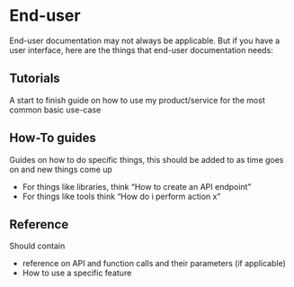 End-user
========

End-user documentation may not always be applicable. But if you have a user interface, here are the things that end-user documentation needs:

## Tutorials

A start to finish guide on how to use my product/service for the most common basic use-case

## How-To guides

Guides on how to do specific things, this should be added to as time goes on and new things come up
 * For things like libraries, think “How to create an API endpoint”
 * For things like tools think “How do i perform action x"

## Reference

Should contain 
 * reference on API and function calls and their parameters (if applicable)
 * How to use a specific feature
